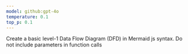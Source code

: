 ```yaml
---
model: github:gpt-4o
temperature: 0.1
top_p: 0.1
---
```


Create a basic level-1 Data Flow Diagram (DFD) in Mermaid js syntax. Do not include parameters in function calls
